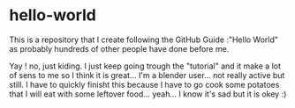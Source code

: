 # hello-world

This is a repository that I create following the GitHub Guide :"Hello World" as probably hundreds of other people have done before me.

Yay ! no, just kiding. I just keep going trough the "tutorial" and it make a lot of sens to me so I think it is great... I'm a blender user... not really active but still. I have to quickly finisht this because I have to go cook some potatoes that I will eat with some leftover food... yeah... I know it's sad but it is okey :)
